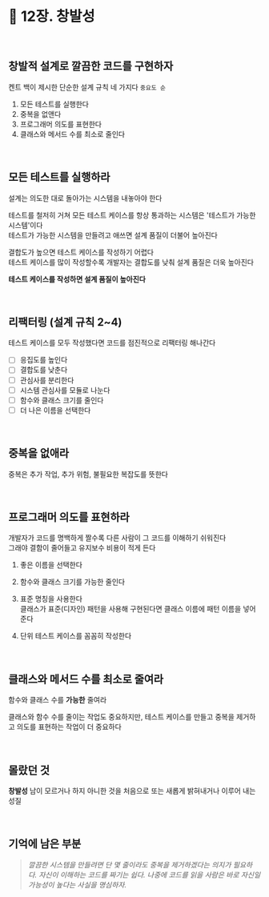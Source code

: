 # 📘 12장. 창발성

<br />

## 창발적 설계로 깔끔한 코드를 구현하자

켄트 백이 제시한 단순한 설계 규칙 네 가지다 ```중요도 순```

1. 모든 테스트를 실행한다
2. 중복을 없앤다
3. 프로그래머 의도를 표현한다
4. 클래스와 메서드 수를 최소로 줄인다

<br />

## 모든 테스트를 실행하라

설계는 의도한 대로 돌아가는 시스템을 내놓아야 한다   

테스트를 철저히 거쳐 모든 테스트 케이스를 항상 통과하는 시스템은 '테스트가 가능한 시스템'이다   
테스트가 가능한 시스템을 만들려고 애쓰면 설계 품질이 더불어 높아진다

결합도가 높으면 테스트 케이스를 작성하기 어렵다   
테스트 케이스를 많이 작성할수록 개발자는 결합도를 낮춰 설계 품질은 더욱 높아진다

**테스트 케이스를 작성하면 설계 품질이 높아진다**

<br />

## 리팩터링 (설계 규칙 2~4)

테스트 케이스를 모두 작성했다면 코드를 점진적으로 리팩터링 해나간다

- [ ] 응집도를 높인다
- [ ] 결합도를 낮춘다
- [ ] 관심사를 분리한다
- [ ] 시스템 관심사를 모듈로 나눈다
- [ ] 함수와 클래스 크기를 줄인다
- [ ] 더 나은 이름을 선택한다

<br />

## 중복을 없애라

중복은 추가 작업, 추가 위험, 불필요한 복잡도를 뜻한다

<br />

## 프로그래머 의도를 표현하라

개발자가 코드를 명백하게 짤수록 다른 사람이 그 코드를 이해하기 쉬워진다   
그래야 결함이 줄어들고 유지보수 비용이 적게 든다

1. 좋은 이름을 선택한다

2. 함수와 클래스 크기를 가능한 줄인다

3. 표준 명칭을 사용한다   
클래스가 표준(디자인) 패턴을 사용해 구현된다면 클래스 이름에 패턴 이름을 넣어준다

4. 단위 테스트 케이스를 꼼꼼히 작성한다

<br />

## 클래스와 메서드 수를 최소로 줄여라

함수와 클래스 수를 **가능한** 줄여라

클래스와 함수 수를 줄이는 작업도 중요하지만, 테스트 케이스를 만들고 중복을 제거하고 의도를 표현하는 작업이 더 중요하다

<br />

## 몰랐던 것

**창발성** 남이 모르거나 하지 아니한 것을 처음으로 또는 새롭게 밝혀내거나 이루어 내는 성질

<br />

## 기억에 남은 부분

> _깔끔한 시스템을 만들려면 단 몇 줄이라도 중복을 제거하겠다는 의지가 필요하다._
> _자신이 이해하는 코드를 짜기는 쉽다._
> _나중에 코드를 읽을 사람은 바로 자신일 가능성이 높다는 사실을 명심하자._
